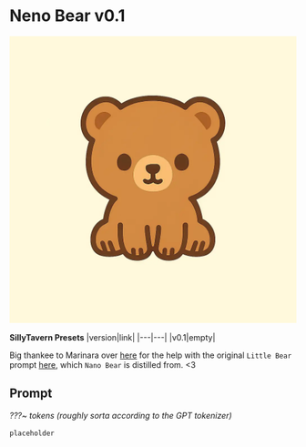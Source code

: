 # Neno Bear v0.1
![image](/image.webp)

<intro>

**SillyTavern Presets**
|version|link|
|---|---|
|v0.1|empty|

Big thankee to Marinara over [here](https://huggingface.co/MarinaraSpaghetti) for the help with the original `Little Bear` prompt [here](https://github.com/cavecomputing/littlebear), which `Nano Bear` is distilled from. <3

## Prompt
*???~ tokens (roughly sorta according to the GPT tokenizer)*
```text
placeholder
```

